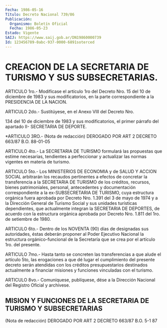 ```yaml
---
Fecha: 1986-05-16
Título: Decreto Nacional 739/86
Publicación:
  Organismo: Boletín Oficial
  Fecha: 1986-05-23
Estado: Vigente
SAIJ: https://www.saij.gob.ar/DN19860000739
Id: 123456789-0abc-937-0000-6891soterced
---
```

# CREACION DE LA SECRETARIA DE TURISMO Y SUS SUBSECRETARIAS.

<a id="1"></a>
ARTICULO  1ro.- Modifícase el artículo 1ro del Decreto Nro. 15 del 10 de diciembre  de  1983  y  sus  modificatorios,  en la parte correspondiente a la PRESIDENCIA DE LA NACION.

<a id="2"></a>
ARTICULO  2do.- Sustitúyese, en el Anexo VIII del Decreto Nro.

134 del  10 de diciembre  de  1983  y sus modificatorios, el primer párrafo del apartado II- SECRETARIA DE DEPORTE.

<a id="3"></a>
*ARTICULO 3RO.- (Nota de redacción) DEROGADO POR ART 2 DECRETO 663/87  B.O. 88-01-05

<a id="4"></a>
ARTICULO  4to.-  La  SECRETARIA  DE  TURISMO  formulará  las propuestas  que  estime  necesarias,  tendientes  a  perfeccionar y actualizar    las   normas  vigentes  en  materia  de  turismo.

<a id="5"></a>
ARTICULO 5to.- Los MINISTERIOS DE ECONOMIA y de SALUD Y ACCION SOCIAL  arbitrarán  los recaudos pertinentes a efectos de concretar la  transferencia a la  SECRETARIA  DE  TURISMO  de  los  créditos, recursos,    bienes    patrimoniales,    personal,  antecedentes  y documentación  correspondiente  a la ex-SUBSECRETARIA  DE  TURISMO, cuya estructura orgánica  fuera aprobada  por  Decreto  Nro.  1.391 del 3 de mayo de 1974 y a la Dirección General de Turismo Social  y sus  unidades  turísticas dependientes, que actualmente integran la SECRETARIA DE DEPORTES,  de  acuerdo  con  la  estructura  orgánica aprobada  por Decreto Nro. 1.811 del 1ro. de setiembre de 1980.

<a id="6"></a>
ARTICULO  6to.-  Dentro de los NOVENTA (90) días de designadas sus  autoridades,    éstas  deberán  proponer  al  Poder  Ejecutivo Nacional la estructura  orgánico-funcional  de la Secretaría que se crea por el artículo 1ro. del presente.

<a id="7"></a>
ARTICULO  7mo.-  Hasta tanto se concreten las transferencias a que alude  el artículo  5to,  las  erogaciones  a  que  dé lugar el cumplimiento     del  presente  decreto  serán  atendidas  con  los créditos  presupuestarios    destinados   actualmente  a  financiar misiones y funciones vinculadas con el turismo.

<a id="8"></a>
ARTICULO  8vo.-  Comuníquese,  publíquese, dése a la Dirección Nacional del Registro Oficial y archívese.

## MISION  Y  FUNCIONES  DE  LA SECRETARIA DE TURISMO Y SUBSECRETARIAS

<a id="1"></a>
(Nota de redacción) DEROGADO POR ART 2 DECRETO 663/87 B.O. 5-1 87